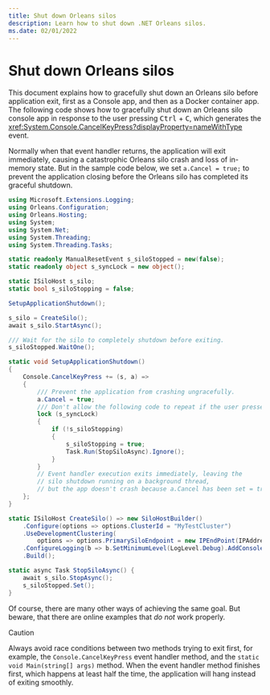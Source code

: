 ```yaml
---
title: Shut down Orleans silos
description: Learn how to shut down .NET Orleans silos.
ms.date: 02/01/2022
---
```


# Shut down Orleans silos

This document explains how to gracefully shut down an Orleans silo before application exit, first as a Console app, and then as a Docker container app. The following code shows how to gracefully shut down an Orleans silo console app in response to the user pressing <kbd>Ctrl</kbd> + <kbd>C</kbd>, which generates the <xref:System.Console.CancelKeyPress?displayProperty=nameWithType> event.

Normally when that event handler returns, the application will exit immediately, causing a catastrophic Orleans silo crash and loss of in-memory state. But in the sample code below, we set `a.Cancel = true;` to prevent the application closing before the Orleans silo has completed its graceful shutdown.

```csharp
using Microsoft.Extensions.Logging;
using Orleans.Configuration;
using Orleans.Hosting;
using System;
using System.Net;
using System.Threading;
using System.Threading.Tasks;

static readonly ManualResetEvent s_siloStopped = new(false);
static readonly object s_syncLock = new object();

static ISiloHost s_silo;
static bool s_siloStopping = false;

SetupApplicationShutdown();

s_silo = CreateSilo();
await s_silo.StartAsync();

/// Wait for the silo to completely shutdown before exiting.
s_siloStopped.WaitOne();

static void SetupApplicationShutdown()
{
    Console.CancelKeyPress += (s, a) =>
    {
        /// Prevent the application from crashing ungracefully.
        a.Cancel = true;
        /// Don't allow the following code to repeat if the user presses Ctrl+C repeatedly.
        lock (s_syncLock)
        {
            if (!s_siloStopping)
            {
                s_siloStopping = true;
                Task.Run(StopSiloAsync).Ignore();
            }
        }
        // Event handler execution exits immediately, leaving the
        // silo shutdown running on a background thread,
        // but the app doesn't crash because a.Cancel has been set = true
    };
}

static ISiloHost CreateSilo() => new SiloHostBuilder()
    .Configure(options => options.ClusterId = "MyTestCluster")
    .UseDevelopmentClustering(
        options => options.PrimarySiloEndpoint = new IPEndPoint(IPAddress.Loopback, 11111))
    .ConfigureLogging(b => b.SetMinimumLevel(LogLevel.Debug).AddConsole())
    .Build();

static async Task StopSiloAsync() {
    await s_silo.StopAsync();
    s_siloStopped.Set();
}
```

Of course, there are many other ways of achieving the same goal. But beware, that there are online examples that _do not_ work properly.

> [!CAUTION]
> Always avoid race conditions between two methods trying to exit first, for example, the `Console.CancelKeyPress` event handler method, and the `static void Main(string[] args)` method. When the event handler method finishes first, which happens at least half the time, the application will hang instead of exiting smoothly.
